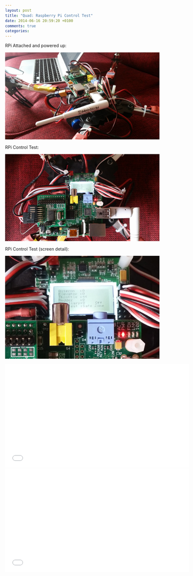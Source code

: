 ```yaml
---
layout: post
title: "Quad: Raspberry Pi Control Test"
date: 2014-06-16 20:59:20 +0100
comments: true
categories: 
---
```


RPi Attached and powered up:

![](/hardware/quadcopter/63.jpg)

RPi Control Test:

![](/hardware/quadcopter/64.jpg)

RPi Control Test (screen detail):

![](/hardware/quadcopter/65.jpg)

<iframe src="//player.vimeo.com/video/96413704" width="600" height="338" frameborder="0" webkitallowfullscreen mozallowfullscreen allowfullscreen></iframe>

<iframe src="//player.vimeo.com/video/96528855" width="600" height="338" frameborder="0" webkitallowfullscreen mozallowfullscreen allowfullscreen></iframe>
